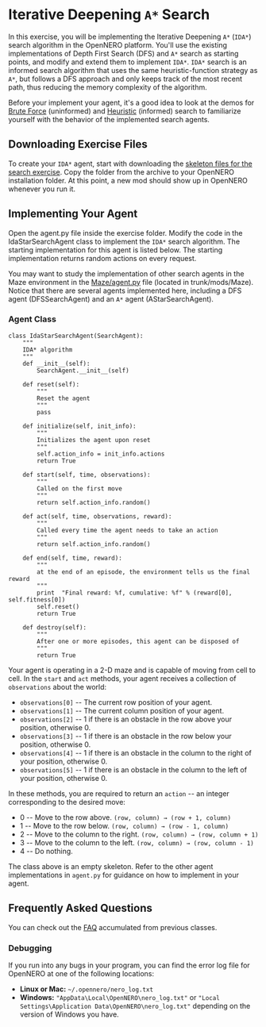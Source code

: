 # Iterative Deepening `A*` Search #

In this exercise, you will be implementing the Iterative Deepening
`A*` (`IDA*`) search algorithm in the OpenNERO platform. You'll use
the existing implementations of Depth First Search (DFS) and `A*`
search as starting points, and modify and extend them to implement
`IDA*`. `IDA*` search is an informed search algorithm that uses the
same heuristic-function strategy as `A*`, but follows a DFS approach
and only keeps track of the most recent path, thus reducing the memory
complexity of the algorithm.


Before your implement your agent, it's a good idea to look at the demos for [Brute Force](BruteForceSearch.md) (uninformed) and [Heuristic](HeuristicSearch.md) (informed) search to familiarize yourself with the behavior of the implemented search agents.

## Downloading Exercise Files ##

To create your `IDA*` agent, start with downloading the [skeleton files for the search exercise](http://opennero.googlecode.com/svn/wiki/Hw1.tar.gz). Copy the folder from the archive to your OpenNERO installation folder. At this point, a new mod should show up in OpenNERO whenever you run it.

## Implementing Your Agent ##

Open the agent.py file inside the exercise folder. Modify the code in the IdaStarSearchAgent class to implement the `IDA*` search algorithm.  The starting implementation for this agent is listed below.  The starting implementation returns random actions on every request.

You may want to study the implementation of other search agents in the Maze environment in the [Maze/agent.py](http://code.google.com/p/opennero/source/browse/trunk/mods/Maze/agent.py) file (located in trunk/mods/Maze). Notice that there are several agents implemented here, including a DFS agent (DFSSearchAgent) and an `A*` agent (AStarSearchAgent).

### Agent Class ###

```
class IdaStarSearchAgent(SearchAgent):
    """
    IDA* algorithm
    """
    def __init__(self):
        SearchAgent.__init__(self)

    def reset(self):
        """
        Reset the agent
        """
        pass

    def initialize(self, init_info):
        """
        Initializes the agent upon reset
        """
        self.action_info = init_info.actions
        return True

    def start(self, time, observations):
        """
        Called on the first move
        """
        return self.action_info.random()
    
    def act(self, time, observations, reward):
        """
        Called every time the agent needs to take an action
        """
        return self.action_info.random()

    def end(self, time, reward):
        """
        at the end of an episode, the environment tells us the final reward
        """
        print  "Final reward: %f, cumulative: %f" % (reward[0], self.fitness[0])
        self.reset()
        return True

    def destroy(self):
        """
        After one or more episodes, this agent can be disposed of
        """
        return True
```

Your agent is operating in a 2-D maze and is capable of moving from cell to cell. In the `start` and `act` methods, your agent receives a collection of `observations` about the world:

  * `observations[0]` -- The current row position of your agent.
  * `observations[1]` -- The current column position of your agent.
  * `observations[2]` -- 1 if there is an obstacle in the row above your position, otherwise 0.
  * `observations[3]` -- 1 if there is an obstacle in the row below your position, otherwise 0.
  * `observations[4]` -- 1 if there is an obstacle in the column to the right of your position, otherwise 0.
  * `observations[5]` -- 1 if there is an obstacle in the column to the left of your position, otherwise 0.

In these methods, you are required to return an `action` -- an integer corresponding to the desired move:

  * 0 -- Move to the row above. `(row, column) → (row + 1, column)`
  * 1 -- Move to the row below. `(row, column) → (row - 1, column)`
  * 2 -- Move to the column to the right. `(row, column) → (row, column + 1)`
  * 3 -- Move to the column to the left. `(row, column) → (row, column - 1)`
  * 4 -- Do nothing.

The class above is an empty skeleton. Refer to the other agent implementations in `agent.py` for guidance on how to implement in your agent.

## Frequently Asked Questions ##

You can check out the [FAQ](http://www.cs.utexas.edu/users/risto/cs343/private/hw1/hw1.html) accumulated from previous classes.

### Debugging ###

If you run into any bugs in your program, you can find the error log file for OpenNERO at one of the following locations:

  * **Linux or Mac:** `~/.opennero/nero_log.txt`
  * **Windows:** `"AppData\Local\OpenNERO\nero_log.txt"` or `"Local Settings\Application Data\OpenNERO\nero_log.txt"` depending on the version of Windows you have.